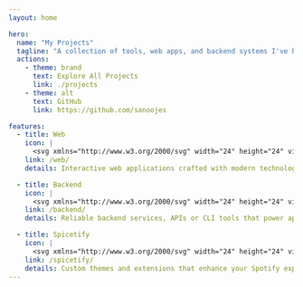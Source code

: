 ```yaml
---
layout: home

hero:
  name: "My Projects"
  tagline: "A collection of tools, web apps, and backend systems I've built and love to work on."
  actions:
    - theme: brand
      text: Explore All Projects
      link: ./projects
    - theme: alt
      text: GitHub
      link: https://github.com/sanoojes

features:
  - title: Web
    icon: |
      <svg xmlns="http://www.w3.org/2000/svg" width="24" height="24" viewBox="0 0 24 24" fill="none" stroke="#8a6bbe" stroke-width="2" stroke-linecap="round" stroke-linejoin="round" class="lucide lucide-layout-template"><rect width="18" height="7" x="3" y="3" rx="1"/><rect width="9" height="7" x="3" y="14" rx="1"/><rect width="5" height="7" x="16" y="14" rx="1"/></svg>
    link: /web/
    details: Interactive web applications crafted with modern technologies.

  - title: Backend
    icon: |
      <svg xmlns="http://www.w3.org/2000/svg" width="24" height="24" viewBox="0 0 24 24" fill="none" stroke="#7aa2f7" stroke-width="2" stroke-linecap="round" stroke-linejoin="round" class="lucide lucide-server"><rect width="20" height="8" x="2" y="2" rx="2" ry="2"/><rect width="20" height="8" x="2" y="14" rx="2" ry="2"/><line x1="6" x2="6.01" y1="6" y2="6"/><line x1="6" x2="6.01" y1="18" y2="18"/></svg>
    link: /backend/
    details: Reliable backend services, APIs or CLI tools that power apps and integrations.

  - title: Spicetify
    icon: |
      <svg xmlns="http://www.w3.org/2000/svg" width="24" height="24" viewBox="0 0 24 24" fill="none" stroke="#3ccd93" stroke-width="2" stroke-linecap="round" stroke-linejoin="round" class="lucide lucide-music"><path d="M9 18V5l12-2v13"/><circle cx="6" cy="18" r="3"/><circle cx="18" cy="16" r="3"/></svg>
    link: /spicetify/
    details: Custom themes and extensions that enhance your Spotify experience.
---
```

